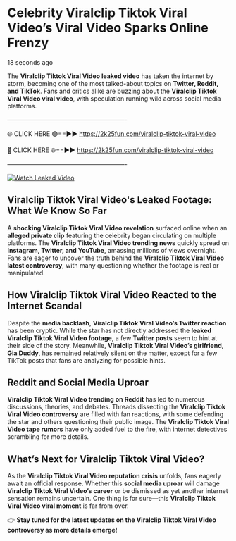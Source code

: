 # Celebrity Viralclip Tiktok Viral Video’s Viral Video Sparks Online Frenzy

18 seconds ago

The **Viralclip Tiktok Viral Video leaked video** has taken the internet by storm, becoming one of the most talked-about topics on **Twitter, Reddit, and TikTok**. Fans and critics alike are buzzing about the **Viralclip Tiktok Viral Video viral video**, with speculation running wild across social media platforms.

———————————————————-

🌐 CLICK HERE 🟢==►► https://2k25fun.com/viralclip-tiktok-viral-video

🔴 CLICK HERE 🌐==►► https://2k25fun.com/viralclip-tiktok-viral-video

———————————————————-

[![Watch Leaked Video](https://miro.medium.com/v2/resize:fit:828/format:webp/1*cilzJN44JGOrTw9NJCrNHA.gif "Watch Leaked Video")](https://2k25fun.com/viralclip-tiktok-viral-video)

## **Viralclip Tiktok Viral Video's Leaked Footage: What We Know So Far**  
A **shocking Viralclip Tiktok Viral Video revelation** surfaced online when an **alleged private clip** featuring the celebrity began circulating on multiple platforms. The **Viralclip Tiktok Viral Video trending news** quickly spread on **Instagram, Twitter, and YouTube**, amassing millions of views overnight. Fans are eager to uncover the truth behind the **Viralclip Tiktok Viral Video latest controversy**, with many questioning whether the footage is real or manipulated.  

## **How Viralclip Tiktok Viral Video Reacted to the Internet Scandal**  
Despite the **media backlash**, **Viralclip Tiktok Viral Video’s Twitter reaction** has been cryptic. While the star has not directly addressed the **leaked Viralclip Tiktok Viral Video footage**, a few **Twitter posts** seem to hint at their side of the story. Meanwhile, **Viralclip Tiktok Viral Video’s girlfriend, Gia Duddy**, has remained relatively silent on the matter, except for a few TikTok posts that fans are analyzing for possible hints.  

## **Reddit and Social Media Uproar**  
**Viralclip Tiktok Viral Video trending on Reddit** has led to numerous discussions, theories, and debates. Threads dissecting the **Viralclip Tiktok Viral Video controversy** are filled with fan reactions, with some defending the star and others questioning their public image. The **Viralclip Tiktok Viral Video tape rumors** have only added fuel to the fire, with internet detectives scrambling for more details.  

## **What’s Next for Viralclip Tiktok Viral Video?**  
As the **Viralclip Tiktok Viral Video reputation crisis** unfolds, fans eagerly await an official response. Whether this **social media uproar** will damage **Viralclip Tiktok Viral Video’s career** or be dismissed as yet another internet sensation remains uncertain. One thing is for sure—this **Viralclip Tiktok Viral Video viral moment** is far from over.  

👉 **Stay tuned for the latest updates on the Viralclip Tiktok Viral Video controversy as more details emerge!**  